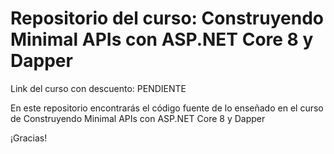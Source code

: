 # Repositorio del curso: Construyendo Minimal APIs con ASP.NET Core 8 y Dapper

Link del curso con descuento: PENDIENTE

En este repositorio encontrarás el código fuente de lo enseñado en el curso de Construyendo Minimal APIs con ASP.NET Core 8 y Dapper

¡Gracias!

